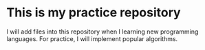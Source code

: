 # This is my practice repository
I will add files into this repository when I learning new programming languages.
For practice, I will implement popular algorithms.


